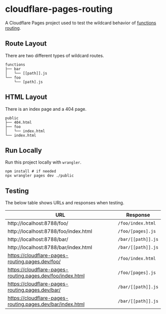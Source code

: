 # cloudflare-pages-routing

A Cloudflare Pages project used to test the wildcard behavior of [functions routing](https://developers.cloudflare.com/pages/platform/functions#functions-routing).

## Route Layout

There are two different types of wildcard routes.

```
functions
├── bar
│   └── [[path]].js
└── foo
    └── [path].js
```

## HTML Layout

There is an index page and a 404 page.

```
public
├── 404.html
├── foo
│   └── index.html
└── index.html
```

## Run Locally

Run this project locally with `wrangler`.

```shell
npm install # if needed
npx wrangler pages dev ./public
```

## Testing

The below table shows URLs and responses when testing.

| URL                                                       | Response           |
|-----------------------------------------------------------|--------------------|
| http://localhost:8788/foo/                                | `/foo/index.html`  |
| http://localhost:8788/foo/index.html                      | `/foo/[pages].js`  |
| http://localhost:8788/bar/                                | `/bar/[[path]].js` |
| http://localhost:8788/bar/index.html                      | `/bar/[[path]].js` |
| https://cloudflare-pages-routing.pages.dev/foo/           | `/foo/index.html`  |
| https://cloudflare-pages-routing.pages.dev/foo/index.html | `/foo/[pages].js`  |
| https://cloudflare-pages-routing.pages.dev/bar/           | `/bar/[[path]].js` |
| https://cloudflare-pages-routing.pages.dev/bar/index.html | `/bar/[[path]].js` |
